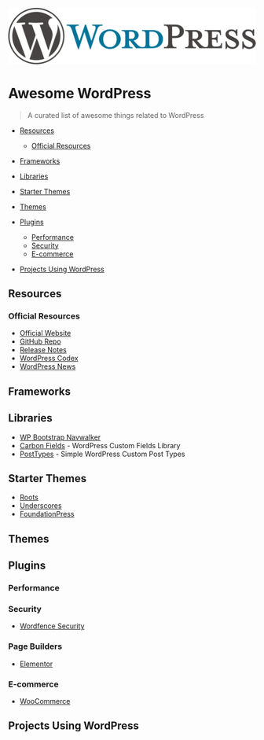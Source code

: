 <p align="center">
  <img width="540" src="./WordPress_logo.svg" alt="WordPress Logo">
</p>

# Awesome WordPress

> A curated list of awesome things related to WordPress

- [Resources](#resources)
  - [Official Resources](#official-resources)

- [Frameworks](#frameworks)

- [Libraries](#libraries)

- [Starter Themes](#starter-themes)

- [Themes](#themes)

- [Plugins](#plugins)
  - [Performance](#performance)
  - [Security](#security)
  - [E-commerce](#e-commerce)

- [Projects Using WordPress](#projects-using-wordpress)

## Resources

### Official Resources

- [Official Website](https://wordpress.org/)
- [GitHub Repo](https://github.com/WordPress/WordPress)
- [Release Notes](https://wordpress.org/news/category/releases/)
- [WordPress Codex](https://codex.wordpress.org/)
- [WordPress News](https://wordpress.org/news/)

## Frameworks

## Libraries

- [WP Bootstrap Navwalker](https://wp-bootstrap.github.io/wp-bootstrap-navwalker/)
- [Carbon Fields](https://carbonfields.net/) - WordPress Custom Fields Library
- [PostTypes](https://github.com/jjgrainger/PostTypes) - Simple WordPress Custom Post Types

## Starter Themes

- [Roots](https://roots.io/sage/)
- [Underscores](http://underscores.me/)
- [FoundationPress](https://foundationpress.olefredrik.com/)

## Themes

## Plugins

### Performance

### Security

- [Wordfence Security](https://wordpress.org/plugins/wordfence/)

### Page Builders

- [Elementor](https://elementor.com/)

### E-commerce

- [WooCommerce](https://wordpress.org/plugins/woocommerce/)

## Projects Using WordPress
